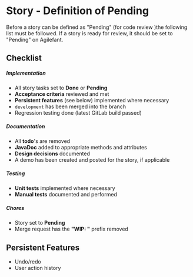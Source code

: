 # Story - Definition of Pending
Before a story can be defined as "Pending" (for code review )the following list must be followed. 
If a story is ready for review, it should be set to "Pending" on Agilefant.
  
## Checklist

##### Implementation
- All story tasks set to **Done** or **Pending**
- **Acceptance criteria** reviewed and met
- **Persistent features** (see below) implemented where necessary
- `development` has been merged into the branch
- Regression testing done (latest GitLab build passed)

##### Documentation
- All **todo**'s are removed
- **JavaDoc** added to appropriate methods and attributes
- **Design decisions** documented
- A demo has been created and posted for the story, if applicable

##### Testing
- **Unit tests** implemented where necessary
- **Manual tests** documented and performed

##### Chores
- Story set to **Pending**
- Merge request has the **"WIP: "** prefix removed

## Persistent Features
* Undo/redo
* User action history

